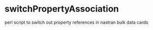 # switchPropertyAssociation
perl script to switch out property references in nastran bulk data cards

